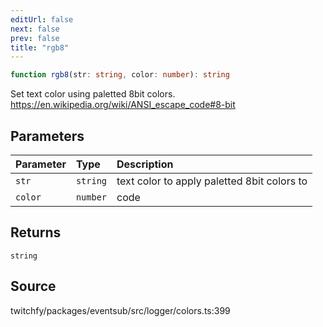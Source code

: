 ```yaml
---
editUrl: false
next: false
prev: false
title: "rgb8"
---
```


```ts
function rgb8(str: string, color: number): string
```

Set text color using paletted 8bit colors.
https://en.wikipedia.org/wiki/ANSI_escape_code#8-bit

## Parameters

| Parameter | Type | Description |
| :------ | :------ | :------ |
| `str` | `string` | text color to apply paletted 8bit colors to |
| `color` | `number` | code |

## Returns

`string`

## Source

twitchfy/packages/eventsub/src/logger/colors.ts:399
